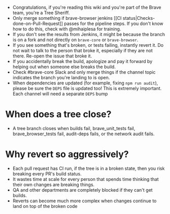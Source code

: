 - Congratulations, if you're reading this wiki and you're part of the Brave team, you're a Tree Sheriff.
- Only merge something if brave-browser jenkins [[CI status|Checks-done-on-Pull-Request]] passes for the pipeline steps. If you don't know how to do this, check with @mihaiplesa for training.
- If you don't see the results from Jenkins, it might be because the branch is on a fork and not directly on `brave-core` or `brave-browser`.
- If you see something that's broken, or tests failing, instantly revert it. Do not wait to talk to the person that broke it, especially if they are not there.  Re-open the issue that broke it.
- If you accidentally break the build, apologize and pay it forward by helping out when someone else breaks the build.
- Check #brave-core Slack and only merge things if the channel topic indicates the branch you're landing to is open.
- When dependencies are updated (for example, fixing `npm run audit`), please be sure the `DEPS` file is updated too! This is extremely important. Each channel will need a separate `DEPS` bump

# When does a tree close?
- A tree branch closes when builds fail, brave_unit_tests fail, brave_browser_tests fail, audit-deps fails, or the network audit fails. 

# Why revert so aggressively?

- Each pull request has CI run, if the tree is in a broken state, then you risk breaking every PR's build status. 
- It wastes time at scale for every person that spends time thinking that their own changes are breaking things. 
- QA and other departments are completely blocked if they can't get builds.
- Reverts can become much more complex when changes continue to land on top of the broken code